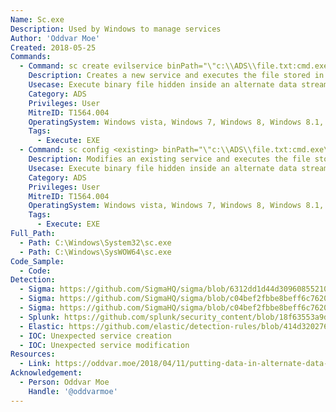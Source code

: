 ```yaml
---
Name: Sc.exe
Description: Used by Windows to manage services
Author: 'Oddvar Moe'
Created: 2018-05-25
Commands:
  - Command: sc create evilservice binPath="\"c:\\ADS\\file.txt:cmd.exe\" /c echo works > \"c:\ADS\works.txt\"" DisplayName= "evilservice" start= auto\ & sc start evilservice
    Description: Creates a new service and executes the file stored in the ADS.
    Usecase: Execute binary file hidden inside an alternate data stream
    Category: ADS
    Privileges: User
    MitreID: T1564.004
    OperatingSystem: Windows vista, Windows 7, Windows 8, Windows 8.1, Windows 10, Windows 11
    Tags:
      - Execute: EXE
  - Command: sc config <existing> binPath="\"c:\\ADS\\file.txt:cmd.exe\" /c echo works > \"c:\ADS\works.txt\"" & sc start <existing>
    Description: Modifies an existing service and executes the file stored in the ADS.
    Usecase: Execute binary file hidden inside an alternate data stream
    Category: ADS
    Privileges: User
    MitreID: T1564.004
    OperatingSystem: Windows vista, Windows 7, Windows 8, Windows 8.1, Windows 10, Windows 11
    Tags:
      - Execute: EXE
Full_Path:
  - Path: C:\Windows\System32\sc.exe
  - Path: C:\Windows\SysWOW64\sc.exe
Code_Sample:
  - Code:
Detection:
  - Sigma: https://github.com/SigmaHQ/sigma/blob/6312dd1d44d309608552105c334948f793e89f48/rules/windows/process_creation/proc_creation_win_susp_service_creation.yml
  - Sigma: https://github.com/SigmaHQ/sigma/blob/c04bef2fbbe8beff6c7620d5d7ea6872dbe7acba/rules/windows/process_creation/proc_creation_win_sc_change_sevice_image_path_by_non_admin.yml
  - Sigma: https://github.com/SigmaHQ/sigma/blob/c04bef2fbbe8beff6c7620d5d7ea6872dbe7acba/rules/windows/process_creation/proc_creation_win_sc_service_path_modification.yml
  - Splunk: https://github.com/splunk/security_content/blob/18f63553a9dc1a34122fa123deae2b2f9b9ea391/detections/endpoint/sc_exe_manipulating_windows_services.yml
  - Elastic: https://github.com/elastic/detection-rules/blob/414d32027632a49fb239abb8fbbb55d3fa8dd861/rules/windows/lateral_movement_cmd_service.toml
  - IOC: Unexpected service creation
  - IOC: Unexpected service modification
Resources:
  - Link: https://oddvar.moe/2018/04/11/putting-data-in-alternate-data-streams-and-how-to-execute-it-part-2/
Acknowledgement:
  - Person: Oddvar Moe
    Handle: '@oddvarmoe'
---
```

